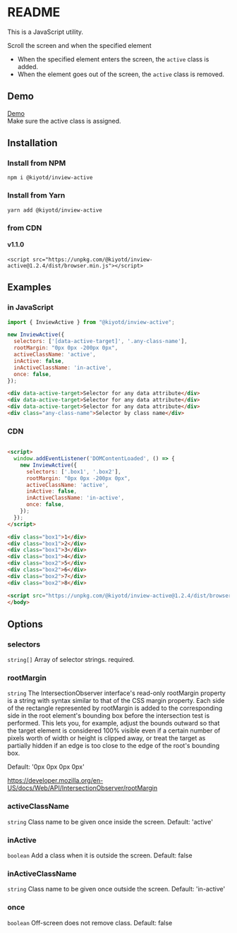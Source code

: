 # README

This is a JavaScript utility.

Scroll the screen and when the specified element

- When the specified element enters the screen, the `active` class is added.
- When the element goes out of the screen, the `active` class is removed.

## Demo

[Demo](https://prjtest.com/kiyotd/inview-active/demo/)  
Make sure the active class is assigned.

## Installation

### Install from NPM

```shell
npm i @kiyotd/inview-active
```

### Install from Yarn

```shell
yarn add @kiyotd/inview-active
```

### from CDN

#### v1.1.0

```shell
<script src="https://unpkg.com/@kiyotd/inview-active@1.2.4/dist/browser.min.js"></script>
````

## Examples

### in JavaScript

```javascript
import { InviewActive } from "@kiyotd/inview-active";

new InviewActive({
  selectors: ['[data-active-target]', '.any-class-name'],
  rootMargin: "0px 0px -200px 0px",
  activeClassName: 'active',
  inActive: false,
  inActiveClassName: 'in-active',
  once: false,
});
```

```html
<div data-active-target>Selector for any data attribute</div>
<div data-active-target>Selector for any data attribute</div>
<div data-active-target>Selector for any data attribute</div>
<div class="any-class-name">Selector by class name</div>
```

### CDN

```html

<script>
  window.addEventListener('DOMContentLoaded', () => {
    new InviewActive({
      selectors: ['.box1', '.box2'],
      rootMargin: "0px 0px -200px 0px",
      activeClassName: 'active',
      inActive: false,
      inActiveClassName: 'in-active',
      once: false,
    });
  });
</script>

<div class="box1">1</div>
<div class="box1">2</div>
<div class="box1">3</div>
<div class="box1">4</div>
<div class="box2">5</div>
<div class="box2">6</div>
<div class="box2">7</div>
<div class="box2">8</div>

<script src="https://unpkg.com/@kiyotd/inview-active@1.2.4/dist/browser.min.js"></script>
</body>
```

## Options

### selectors

`string[]`
Array of selector strings. required.

[//]: # (### offset)

[//]: # ()
[//]: # (`number`)

[//]: # (Offset from the top of the screen. Default: 0)

### rootMargin

`string` The IntersectionObserver interface's read-only rootMargin property is a string with syntax similar to that of the CSS margin property. Each side of the rectangle represented by rootMargin is added to the corresponding side in the root element's bounding box before the intersection test is performed. This lets you, for example, adjust the bounds outward so that the target element is considered 100% visible even if a certain number of pixels worth of width or height is clipped away, or treat the target as partially hidden if an edge is too close to the edge of the root's bounding box.

Default: '0px 0px 0px 0px'

https://developer.mozilla.org/en-US/docs/Web/API/IntersectionObserver/rootMargin

### activeClassName

`string`
Class name to be given once inside the screen. Default: 'active'

### inActive

`boolean`
Add a class when it is outside the screen. Default: false

### inActiveClassName

`string`
Class name to be given once outside the screen. Default: 'in-active'

### once

`boolean`
Off-screen does not remove class. Default: false
